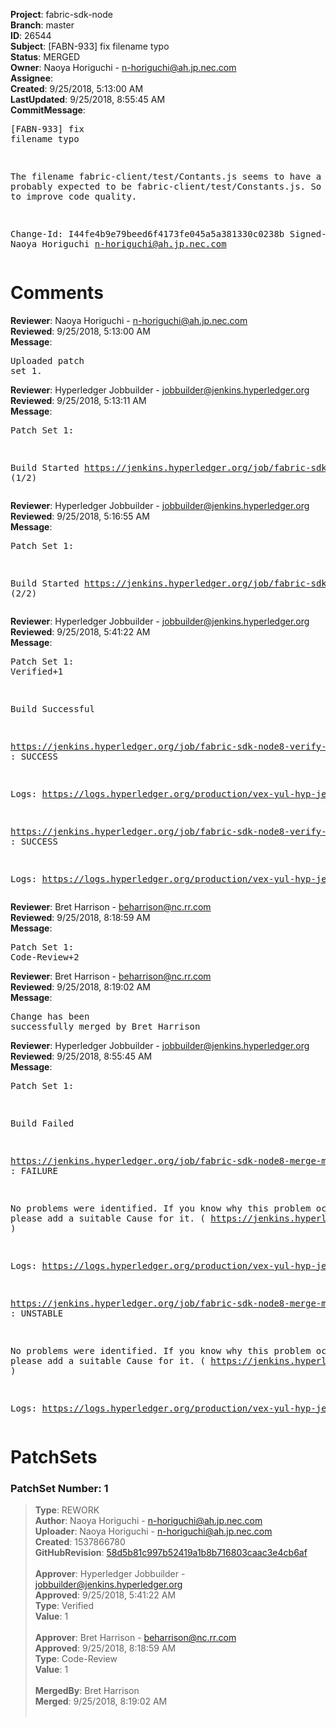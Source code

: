 <strong>Project</strong>: fabric-sdk-node<br><strong>Branch</strong>: master<br><strong>ID</strong>: 26544<br><strong>Subject</strong>: [FABN-933] fix filename typo<br><strong>Status</strong>: MERGED<br><strong>Owner</strong>: Naoya Horiguchi - n-horiguchi@ah.jp.nec.com<br><strong>Assignee</strong>:<br><strong>Created</strong>: 9/25/2018, 5:13:00 AM<br><strong>LastUpdated</strong>: 9/25/2018, 8:55:45 AM<br><strong>CommitMessage</strong>:<br><pre>[FABN-933] fix filename typo

The filename fabric-client/test/Contants.js seems to have a typo,
probably expected to be fabric-client/test/Constants.js.
So let's fix it to improve code quality.

Change-Id: I44fe4b9e79beed6f4173fe045a5a381330c0238b
Signed-off-by: Naoya Horiguchi <n-horiguchi@ah.jp.nec.com>
</pre><h1>Comments</h1><strong>Reviewer</strong>: Naoya Horiguchi - n-horiguchi@ah.jp.nec.com<br><strong>Reviewed</strong>: 9/25/2018, 5:13:00 AM<br><strong>Message</strong>: <pre>Uploaded patch set 1.</pre><strong>Reviewer</strong>: Hyperledger Jobbuilder - jobbuilder@jenkins.hyperledger.org<br><strong>Reviewed</strong>: 9/25/2018, 5:13:11 AM<br><strong>Message</strong>: <pre>Patch Set 1:

Build Started https://jenkins.hyperledger.org/job/fabric-sdk-node8-verify-master-s390x/482/ (1/2)</pre><strong>Reviewer</strong>: Hyperledger Jobbuilder - jobbuilder@jenkins.hyperledger.org<br><strong>Reviewed</strong>: 9/25/2018, 5:16:55 AM<br><strong>Message</strong>: <pre>Patch Set 1:

Build Started https://jenkins.hyperledger.org/job/fabric-sdk-node8-verify-master-x86_64/496/ (2/2)</pre><strong>Reviewer</strong>: Hyperledger Jobbuilder - jobbuilder@jenkins.hyperledger.org<br><strong>Reviewed</strong>: 9/25/2018, 5:41:22 AM<br><strong>Message</strong>: <pre>Patch Set 1: Verified+1

Build Successful 

https://jenkins.hyperledger.org/job/fabric-sdk-node8-verify-master-s390x/482/ : SUCCESS

Logs: https://logs.hyperledger.org/production/vex-yul-hyp-jenkins-3/fabric-sdk-node8-verify-master-s390x/482

https://jenkins.hyperledger.org/job/fabric-sdk-node8-verify-master-x86_64/496/ : SUCCESS

Logs: https://logs.hyperledger.org/production/vex-yul-hyp-jenkins-3/fabric-sdk-node8-verify-master-x86_64/496</pre><strong>Reviewer</strong>: Bret Harrison - beharrison@nc.rr.com<br><strong>Reviewed</strong>: 9/25/2018, 8:18:59 AM<br><strong>Message</strong>: <pre>Patch Set 1: Code-Review+2</pre><strong>Reviewer</strong>: Bret Harrison - beharrison@nc.rr.com<br><strong>Reviewed</strong>: 9/25/2018, 8:19:02 AM<br><strong>Message</strong>: <pre>Change has been successfully merged by Bret Harrison</pre><strong>Reviewer</strong>: Hyperledger Jobbuilder - jobbuilder@jenkins.hyperledger.org<br><strong>Reviewed</strong>: 9/25/2018, 8:55:45 AM<br><strong>Message</strong>: <pre>Patch Set 1:

Build Failed 

https://jenkins.hyperledger.org/job/fabric-sdk-node8-merge-master-x86_64/157/ : FAILURE

No problems were identified. If you know why this problem occurred, please add a suitable Cause for it. ( https://jenkins.hyperledger.org/job/fabric-sdk-node8-merge-master-x86_64/157/ )

Logs: https://logs.hyperledger.org/production/vex-yul-hyp-jenkins-3/fabric-sdk-node8-merge-master-x86_64/157

https://jenkins.hyperledger.org/job/fabric-sdk-node8-merge-master-s390x/154/ : UNSTABLE

No problems were identified. If you know why this problem occurred, please add a suitable Cause for it. ( https://jenkins.hyperledger.org/job/fabric-sdk-node8-merge-master-s390x/154/ )

Logs: https://logs.hyperledger.org/production/vex-yul-hyp-jenkins-3/fabric-sdk-node8-merge-master-s390x/154</pre><h1>PatchSets</h1><h3>PatchSet Number: 1</h3><blockquote><strong>Type</strong>: REWORK<br><strong>Author</strong>: Naoya Horiguchi - n-horiguchi@ah.jp.nec.com<br><strong>Uploader</strong>: Naoya Horiguchi - n-horiguchi@ah.jp.nec.com<br><strong>Created</strong>: 1537866780<br><strong>GitHubRevision</strong>: [58d5b81c997b52419a1b8b716803caac3e4cb6af](https://github.com/hyperledger/fabric-sdk-node/commit/58d5b81c997b52419a1b8b716803caac3e4cb6af)<br><br><strong>Approver</strong>: Hyperledger Jobbuilder - jobbuilder@jenkins.hyperledger.org<br><strong>Approved</strong>: 9/25/2018, 5:41:22 AM<br><strong>Type</strong>: Verified<br><strong>Value</strong>: 1<br><br><strong>Approver</strong>: Bret Harrison - beharrison@nc.rr.com<br><strong>Approved</strong>: 9/25/2018, 8:18:59 AM<br><strong>Type</strong>: Code-Review<br><strong>Value</strong>: 1<br><br><strong>MergedBy</strong>: Bret Harrison<br><strong>Merged</strong>: 9/25/2018, 8:19:02 AM<br><br></blockquote>